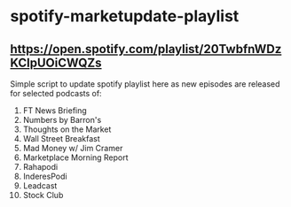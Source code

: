 # spotify-marketupdate-playlist
https://open.spotify.com/playlist/20TwbfnWDzKClpUOiCWQZs
---------------
Simple script to update spotify playlist here as new episodes are released for selected podcasts of:
1. FT News Briefing
2. Numbers by Barron's
3. Thoughts on the Market
4. Wall Street Breakfast
5. Mad Money w/ Jim Cramer
6. Marketplace Morning Report
7. Rahapodi
8. InderesPodi
9. Leadcast
10. Stock Club
